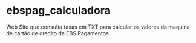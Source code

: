 # ebspag_calculadora
Web Site que consulta taxas em TXT para calcular os valores da maquina de cartão de credito da EBS Pagamentos.

